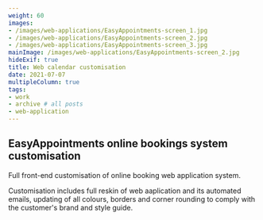 ```yaml
---
weight: 60
images:
- /images/web-applications/EasyAppointments-screen_1.jpg
- /images/web-applications/EasyAppointments-screen_2.jpg
- /images/web-applications/EasyAppointments-screen_3.jpg
mainImage: /images/web-applications/EasyAppointments-screen_2.jpg
hideExif: true
title: Web calendar customisation
date: 2021-07-07
multipleColumn: true
tags:
- work
- archive # all posts
- web-application
---
```


## EasyAppointments online bookings system customisation

Full front-end customisation of online booking web application system. 

Customisation includes full reskin of web aaplication and its automated emails,
updating of all colours, borders and corner rounding to comply with the
customer's brand and style guide.

